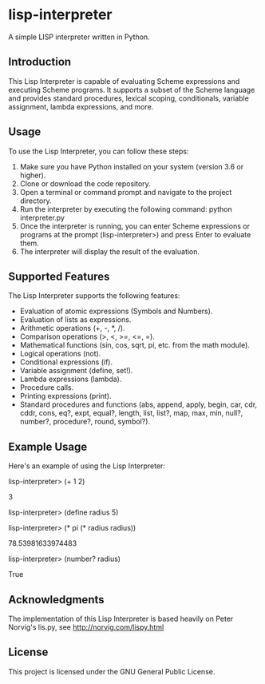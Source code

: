 # lisp-interpreter
A simple LISP interpreter written in Python.

## Introduction

This Lisp Interpreter is capable of evaluating Scheme expressions and executing Scheme programs. It supports a subset of the Scheme language and provides standard procedures, lexical scoping, conditionals, variable assignment, lambda expressions, and more.

## Usage

To use the Lisp Interpreter, you can follow these steps:

1. Make sure you have Python installed on your system (version 3.6 or higher).
2. Clone or download the code repository.
3. Open a terminal or command prompt and navigate to the project directory.
4. Run the interpreter by executing the following command:
   python interpreter.py
5. Once the interpreter is running, you can enter Scheme expressions or programs at the prompt (lisp-interpreter>) and press Enter to evaluate them.
6. The interpreter will display the result of the evaluation.

## Supported Features
The Lisp Interpreter supports the following features:

- Evaluation of atomic expressions (Symbols and Numbers).
- Evaluation of lists as expressions.
- Arithmetic operations (+, -, *, /).
- Comparison operations (>, <, >=, <=, =).
- Mathematical functions (sin, cos, sqrt, pi, etc. from the math module).
- Logical operations (not).
- Conditional expressions (if).
- Variable assignment (define, set!).
- Lambda expressions (lambda).
- Procedure calls.
- Printing expressions (print).
- Standard procedures and functions (abs, append, apply, begin, car, cdr, cddr, cons, eq?, expt, equal?, length, list, list?, map, max, min, null?, number?, procedure?, round, symbol?).

## Example Usage
Here's an example of using the Lisp Interpreter:

lisp-interpreter> (+ 1 2)

3

lisp-interpreter> (define radius 5)

lisp-interpreter> (* pi (* radius radius))

78.53981633974483

lisp-interpreter> (number? radius)

True

## Acknowledgments
The implementation of this Lisp Interpreter is based heavily on Peter Norvig's lis.py, see http://norvig.com/lispy.html

## License
This project is licensed under the GNU General Public License.
